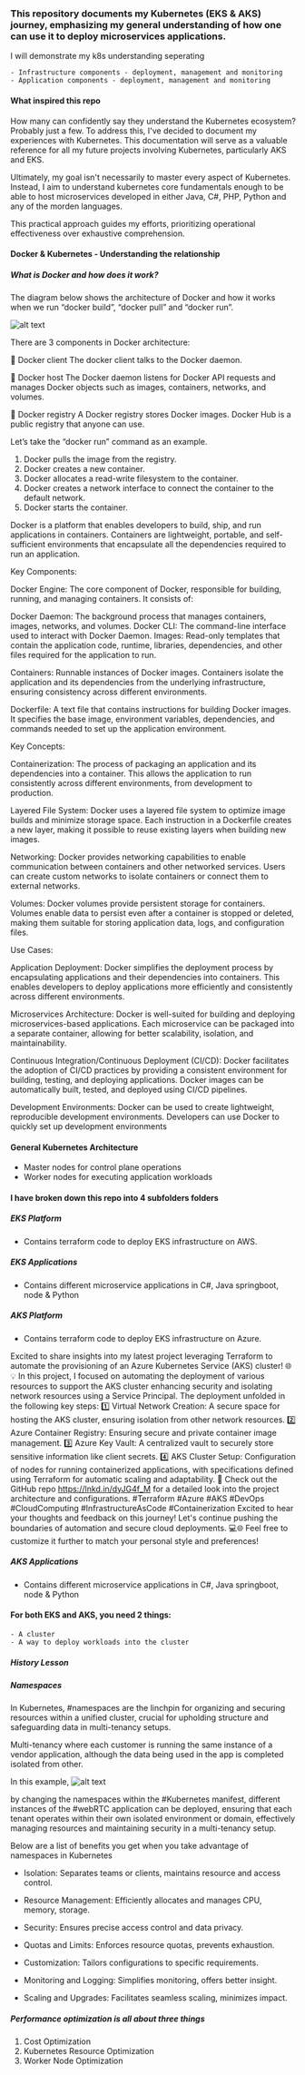 ### This repository documents my Kubernetes (EKS & AKS) journey, emphasizing my general understanding of how one can use it to deploy microservices applications.

I will demonstrate my k8s understanding seperating 
```
- Infrastructure components - deployment, management and monitoring
- Application components - deployment, management and monitoring

```

#### What inspired this repo 

How many can confidently say they understand the Kubernetes ecosystem? Probably just a few. To address this, I've decided to document my experiences with Kubernetes. This documentation will serve as a valuable reference for all my future projects involving Kubernetes, particularly AKS and EKS.

Ultimately, my goal isn't necessarily to master every aspect of Kubernetes. Instead, I aim to understand kubernetes core fundamentals enough to be able to host microservices developed in either Java, C#, PHP, Python and any of the morden languages.

This practical approach guides my efforts, prioritizing operational effectiveness over exhaustive comprehension.

#### Docker & Kubernetes - Understanding the relationship



##### What is Docker and how does it work?


The diagram below shows the architecture of Docker and how it works when we run “docker build”, “docker pull” and “docker run”. 

![alt text](images/docker.png)
 
There are 3 components in Docker architecture: 
 
🔹 Docker client 
The docker client talks to the Docker daemon. 
 
🔹 Docker host 
The Docker daemon listens for Docker API requests and manages Docker objects such as images, containers, networks, and volumes. 
 
🔹 Docker registry 
A Docker registry stores Docker images. Docker Hub is a public registry that anyone can use. 
 
Let’s take the “docker run” command as an example. 
1. Docker pulls the image from the registry. 
2. Docker creates a new container. 
3. Docker allocates a read-write filesystem to the container. 
4. Docker creates a network interface to connect the container to the default network. 
5. Docker starts the container. 

Docker is a platform that enables developers to build, ship, and run applications in containers. Containers are lightweight, portable, and self-sufficient environments that encapsulate all the dependencies required to run an application.

Key Components:

Docker Engine: The core component of Docker, responsible for building, running, and managing containers. It consists of:

Docker Daemon: The background process that manages containers, images, networks, and volumes.
Docker CLI: The command-line interface used to interact with Docker Daemon.
Images: Read-only templates that contain the application code, runtime, libraries, dependencies, and other files required for the application to run.

Containers: Runnable instances of Docker images. Containers isolate the application and its dependencies from the underlying infrastructure, ensuring consistency across different environments.

Dockerfile: A text file that contains instructions for building Docker images. It specifies the base image, environment variables, dependencies, and commands needed to set up the application environment.

Key Concepts:

Containerization: The process of packaging an application and its dependencies into a container. This allows the application to run consistently across different environments, from development to production.

Layered File System: Docker uses a layered file system to optimize image builds and minimize storage space. Each instruction in a Dockerfile creates a new layer, making it possible to reuse existing layers when building new images.

Networking: Docker provides networking capabilities to enable communication between containers and other networked services. Users can create custom networks to isolate containers or connect them to external networks.

Volumes: Docker volumes provide persistent storage for containers. Volumes enable data to persist even after a container is stopped or deleted, making them suitable for storing application data, logs, and configuration files.

Use Cases:

Application Deployment: Docker simplifies the deployment process by encapsulating applications and their dependencies into containers. This enables developers to deploy applications more efficiently and consistently across different environments.

Microservices Architecture: Docker is well-suited for building and deploying microservices-based applications. Each microservice can be packaged into a separate container, allowing for better scalability, isolation, and maintainability.

Continuous Integration/Continuous Deployment (CI/CD): Docker facilitates the adoption of CI/CD practices by providing a consistent environment for building, testing, and deploying applications. Docker images can be automatically built, tested, and deployed using CI/CD pipelines.

Development Environments: Docker can be used to create lightweight, reproducible development environments. Developers can use Docker to quickly set up development environments 

#### General Kubernetes Architecture

- Master nodes for control plane operations
- Worker nodes for executing application workloads



#### I have broken down this repo into 4 subfolders folders

##### EKS Platform
- Contains terraform code to deploy EKS infrastructure on AWS.
##### EKS Applications
- Contains different microservice applications in C#, Java springboot, node & Python
##### AKS Platform
- Contains terraform code to deploy EKS infrastructure on Azure.

Excited to share insights into my latest project leveraging Terraform to automate the provisioning of an Azure Kubernetes Service (AKS) cluster! 🌐💡
In this project, I focused on automating the deployment of various resources to support the AKS cluster enhancing security and isolating network resources using a Service Principal. The deployment unfolded in the following key steps:
1️⃣ Virtual Network Creation: A secure space for hosting the AKS cluster, ensuring isolation from other network resources.
2️⃣ Azure Container Registry: Ensuring secure and private container image management.
3️⃣ Azure Key Vault: A centralized vault to securely store sensitive information like client secrets.
4️⃣ AKS Cluster Setup: Configuration of nodes for running containerized applications, with specifications defined using Terraform for automatic scaling and adaptability.
🔗 Check out the GitHub repo https://lnkd.in/dyJG4f_M for a detailed look into the project architecture and configurations.
#Terraform #Azure #AKS #DevOps #CloudComputing #InfrastructureAsCode #Containerization
Excited to hear your thoughts and feedback on this journey! Let's continue pushing the boundaries of automation and secure cloud deployments. 💻🌐
Feel free to customize it further to match your personal style and preferences!


##### AKS Applications
- Contains different microservice applications in C#, Java springboot, node & Python


#### For both EKS and AKS, you need 2 things:

    - A cluster
    - A way to deploy workloads into the cluster


##### History Lesson ###################






##### Namespaces 


In Kubernetes, #namespaces are the linchpin for organizing and securing resources within a unified cluster, crucial for upholding structure and safeguarding data in multi-tenancy setups.

Multi-tenancy where each customer is running the same instance of a vendor application, although the data being used in the app is completed isolated from other. 

In this example, ![alt text](images/image.png)

by changing the namespaces within the #Kubernetes manifest, different instances of the #webRTC application can be deployed, ensuring that each tenant operates within their own isolated environment or domain, effectively managing resources and maintaining security in a multi-tenancy setup.

Below are a list of benefits you get when you take advantage of namespaces in Kubernetes

- Isolation: Separates teams or clients, maintains resource and access control.

- Resource Management: Efficiently allocates and manages CPU, memory, storage.

- Security: Ensures precise access control and data privacy.

- Quotas and Limits: Enforces resource quotas, prevents exhaustion.

- Customization: Tailors configurations to specific requirements.

- Monitoring and Logging: Simplifies monitoring, offers better insight.

- Scaling and Upgrades: Facilitates seamless scaling, minimizes impact.


##### Performance optimization is all about three things

1. Cost Optimization
2. Kubernetes Resource Optimization
3. Worker Node Optimization


#### 